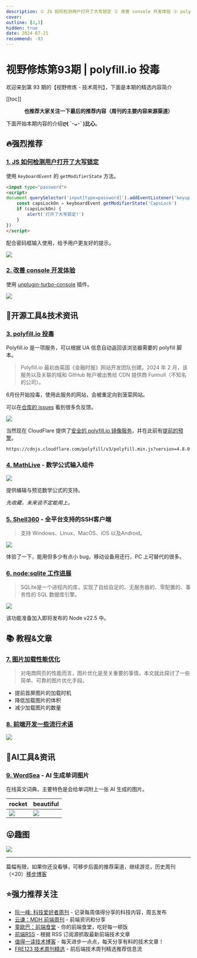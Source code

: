 ```yaml
---
description: ① JS 如何检测用户打开了大写锁定 ② 改善 console 开发体验 ③ polyfill.io 投毒 ④ MathLive - 数学公式输入组件 ⑤ Shell360 - 全平台支持的SSH客户端 ⑥ node:sqlite 工作进展 ⑦ 图片加载性能优化 ⑧ 前端开发一些流行术语 ⑨ WordSea - AI 生成单词图片
cover: 
outline: [2,3]
hidden: true
date: 2024-07-21
recommend: -93
---
```


# 视野修炼第93期 | polyfill.io 投毒

欢迎来到第 93 期的【视野修炼 - 技术周刊】，下面是本期的精选内容简介

[[toc]]

<center>

**​也推荐大家关注一下最后的推荐内容（周刊的主要内容来源渠道）**

</center>

下面开始本期内容的介绍**ღ( ´･ᴗ･` )比心**。

## 🔥强烈推荐
### [1. JS 如何检测用户打开了大写锁定](https://davidwalsh.name/detect-caps-lock)

使用 `KeyboardEvent` 的 `getModifierState` 方法。

```html
<input type="password">
<script>
document.querySelector('input[type=password]').addEventListener('keyup', (keyboardEvent) => {
    const capsLockOn = keyboardEvent.getModifierState('CapsLock')
    if (capsLockOn) {
        alert('打开了大写锁定!')
    }
})
</script>
```
配合密码框输入使用，给予用户更友好的提示。

![](https://cdn.upyun.sugarat.top/mdImg/sugar/04939ed70ba30350591ebde022863388)

### [2. 改善 console 开发体验](https://github.com/unplugin/unplugin-turbo-console)

使用 [unplugin-turbo-console](https://utc.yuy1n.io/) 插件。

![](https://cdn.upyun.sugarat.top/mdImg/sugar/3b5ec80b93256dc13327d2adce8e1a61)

## 🔧开源工具&技术资讯
### [3. polyfill.io 投毒](https://mp.weixin.qq.com/s/HSHvCS9bbDjm5cxCjAq45A?poc_token=HAAMnWajiLDMWe9FjX59n-j4TQHV8ZZUe_OTXfS4)

Polyfill.io 是一项服务，可以根据 UA 信息自动返回该浏览器需要的 polyfill 脚本。

>Polyfill.io 最初由英国《金融时报》网站开发团队创建。2024 年 2 月，该服务以及关联的域和 GitHub 帐户被出售给 CDN 提供商 Funnull（不知名的公司）。

6月份开始投毒，使用此服务的网站，会被重定向到菠菜网站。

可以在[仓库的 issues](https://github.com/polyfillpolyfill/polyfill-service/issues) 看到很多负反馈。

![](https://cdn.upyun.sugarat.top/mdImg/sugar/12894dd3548c6cc30c0979d483ecf988)

当然现在 CloudFlare 提供了[安全的 polyfill.io 镜像服务](https://cdnjs.cloudflare.com/polyfill/)，并在此前有[提前的预警](https://blog.cloudflare.com/polyfill-io-now-available-on-cdnjs-reduce-your-supply-chain-risk)。

`https://cdnjs.cloudflare.com/polyfill/v3/polyfill.min.js?version=4.8.0`

### [4. MathLive](https://github.com/arnog/mathlive?tab=readme-ov-file) - 数学公式输入组件

![](https://cdn.upyun.sugarat.top/mdImg/sugar/7801d880fbbec23c09e84a9100ac4dc4)

提供编辑与预览数学公式的支持。

*先收藏，未来说不定能用上。*

### [5. Shell360](https://github.com/shell360/release) - 全平台支持的SSH客户端
>支持 Windows、Linux、MacOS、iOS 以及Android。

![](https://cdn.upyun.sugarat.top/mdImg/sugar/423e94ce9c1dafdc8ab0f37390901cb7)

体验了一下，能用但多少有点小 bug，移动设备用还行，PC 上可替代的很多。

### [6. node:sqlite 工作进展](https://github.com/nodejs/node/pull/53752#issuecomment-2227295638)

>SQLite是一个进程内的库，实现了自给自足的、无服务器的、零配置的、事务性的 SQL 数据库引擎。

![](https://cdn.upyun.sugarat.top/mdImg/sugar/59f222bbe3aba304f4df43322ca4eb86)

该功能准备加入即将发布的 Node v22.5 中。

## 📚 教程&文章
### [7. 图片加载性能优化](https://mp.weixin.qq.com/s/6YUuE8IJ-B9XF9On6LmLKw)

>对电商网页的性能而言，图片优化是至关重要的事情，本文就此探讨了一些简单、可靠的图片优化手段。

* 提前首屏图片的加载时机
* 降低加载图片的体积
* 减少加载图片的数量

### [8. 前端开发一些流行术语](https://remotesynthesis.com/blog/navigaitng-frontend-buzzwords/)

![](https://cdn.upyun.sugarat.top/mdImg/sugar/fb6f39cb27e3617039f9de424dec07c8)

## 🤖AI工具&资讯
### [9. WordSea](https://wordsea.xyz/) - AI 生成单词图片

在线英文词典，主要特色是会给单词附上一张 AI 生成的图片。

| rocket                                                                          | beautiful                                                                       |
| ------------------------------------------------------------------------------- | ------------------------------------------------------------------------------- |
| ![](https://cdn.upyun.sugarat.top/mdImg/sugar/b39bc285553545b8e296792972e9e17e) | ![](https://cdn.upyun.sugarat.top/mdImg/sugar/be7308e8b53b40e523a0793d6ca2cf62) |


## 😛趣图

![](https://cdn.upyun.sugarat.top/mdImg/sugar/4afcc5c7adfa7c823b302dd6a0c1b9b6)

---

篇幅有限，如果你还没看够，可移步后面的推荐渠道，继续游览，历史周刊（<20）[移步博客](https://sugarat.top/weekly/index.html)

## ⭐️强力推荐关注

* [阮一峰: 科技爱好者周刊](https://www.ruanyifeng.com/blog/archives.html) - 记录每周值得分享的科技内容，周五发布
* [云谦：MDH 前端周刊](https://sorrycc.com/mdh/) - 前端资讯和分享
* [童欧巴：前端食堂](https://github.com/Geekhyt/weekly) - 你的前端食堂，吃好每一顿饭
* [前端RSS](https://fed.chanceyu.com/) - 根据 RSS 订阅源抓取最新前端技术文章
* [值得一读技术博客](https://daily-blog.chlinlearn.top/) - 每天进步一点点，每天分享有料的技术文章！
* [FRE123 技术周刊精选](https://www.fre123.com/weekly) - 前后端技术周刊精选推荐信息流
